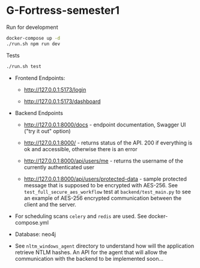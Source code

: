 # G-Fortress-semester1

Run for development

```bash
docker-compose up -d
./run.sh npm run dev
```

Tests

```bash
./run.sh test
```

 - Frontend Endpoints:

   - http://127.0.0.1:5173/login

   - http://127.0.0.1:5173/dashboard

 - Backend Endpoints
   - http://127.0.0.1:8000/docs - endpoint documentation, Swagger UI ("try it out" option)

   - http://127.0.0.1:8000/ - returns status of the API. 200 if everything is ok and accessible, otherwise there is an error

   - http://127.0.0.1:8000/api/users/me - returns the username of the currently authenticated user

   - http://127.0.0.1:8000/api/users/protected-data - sample protected message that is supposed to be encrypted with AES-256. See `test_full_secure_aes_workflow` test at `backend/test_main.py` to see an example of AES-256 encrypted communication between the client and the server.

 - For scheduling scans `celery` and `redis` are used. See docker-compose.yml

 - Database: neo4j

 - See `nltm_windows_agent` directory to understand how will the application retrieve NTLM hashes. An API for the agent that will allow the communication with the backend to be implemented soon...
